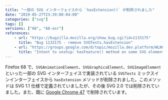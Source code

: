 ```yaml
---
title: "一部の SVG インターフェイスから `hasExtension()` が削除されました"
date: "2019-05-27T23:39:00-04:00"
categories: ["svg"]
tags: []
versions: ["68", "68-esr"]
references:
    - url: "https://bugzilla.mozilla.org/show_bug.cgi?id=1133175"
      title: "Bug 1133175 - remove SVGTests.hasExtension"
    - url: "https://groups.google.com/d/topic/mozilla.dev.platform/WLNCdEM1x44/discussion"
      title: "Intent to unship: hasFeature() method on some SVG elements"
---
```

Firefox 68 で、`SVGAnimationElement`、`SVGGraphicsElement`、`SVGImageElement` といった一部の SVG インターフェイスで実装されている `SVGTests` ミックスインインターフェイスから `hasExtension` メソッドが削除されました。このメソッドは SVG 1.1 仕様で定義されていましたが、その後 SVG 2.0 では削除されていました。また、既に [Google Chrome 47](https://www.chromestatus.com/feature/5473526421127168) で削除されています。
